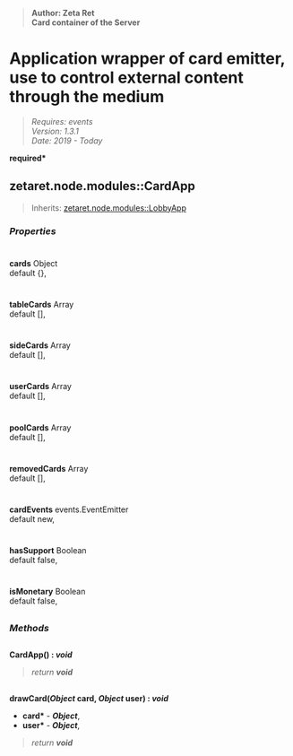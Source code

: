 > __Author: Zeta Ret__  
> __Card container of the Server__  
# Application wrapper of card emitter, use to control external content through the medium  
> *Requires: events*  
> *Version: 1.3.1*  
> *Date: 2019 - Today*  

__required*__

## zetaret.node.modules::CardApp  
> Inherits: [zetaret.node.modules::LobbyApp](LobbyApp.md)  

### *Properties*  

#  
__cards__ Object  
default {},   

#  
__tableCards__ Array  
default [],   

#  
__sideCards__ Array  
default [],   

#  
__userCards__ Array  
default [],   

#  
__poolCards__ Array  
default [],   

#  
__removedCards__ Array  
default [],   

#  
__cardEvents__ events.EventEmitter  
default new,   

#  
__hasSupport__ Boolean  
default false,   

#  
__isMonetary__ Boolean  
default false,   


##  
### *Methods*  

##  
__CardApp() : *void*__  
  
> *return __void__*  

##  
__drawCard(*Object* card, *Object* user) : *void*__  
  
- __card*__ - __*Object*__,   
- __user*__ - __*Object*__,   
> *return __void__*  

